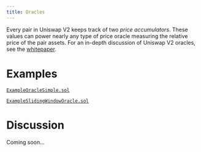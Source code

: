 ```yaml
---
title: Oracles
---
```


Every pair in Uniswap V2 keeps track of two _price accumulators_. These values can power nearly any type of price oracle measuring the relative price of the pair assets. For an in-depth discussion of Uniswap V2 oracles, see the <a href='/whitepaper.pdf' target='_blank' rel='noopener noreferrer'>whitepaper</a>.

# Examples

[`ExampleOracleSimple.sol`](https://github.com/Uniswap/uniswap-v2-periphery/blob/master/contracts/examples/ExampleOracleSimple.sol)

[`ExampleSlidingWindowOracle.sol`](https://github.com/Uniswap/uniswap-v2-periphery/blob/master/contracts/examples/ExampleSlidingWindowOracle.sol)


# Discussion

Coming soon...
